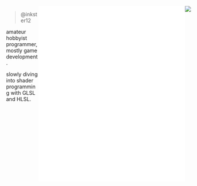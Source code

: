 <img align="right" src="https://komarev.com/ghpvc/?username=inkster12" />
<img align="right" src="/github-metrics.svg" alt="Metrics" width="400">

> @inkster12

amateur hobbyist programmer, mostly game development.

slowly diving into shader programming with GLSL and HLSL.
